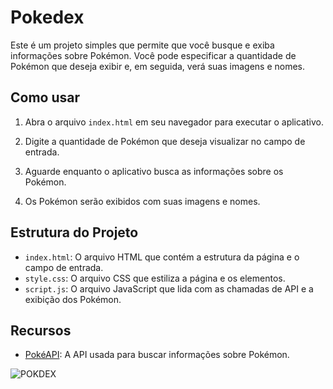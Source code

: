 # Pokedex

Este é um projeto simples que permite que você busque e exiba informações sobre Pokémon. Você pode especificar a quantidade de Pokémon que deseja exibir e, em seguida, verá suas imagens e nomes.

## Como usar

1. Abra o arquivo `index.html` em seu navegador para executar o aplicativo.

2. Digite a quantidade de Pokémon que deseja visualizar no campo de entrada.

3. Aguarde enquanto o aplicativo busca as informações sobre os Pokémon.

4. Os Pokémon serão exibidos com suas imagens e nomes.

## Estrutura do Projeto

- `index.html`: O arquivo HTML que contém a estrutura da página e o campo de entrada.
- `style.css`: O arquivo CSS que estiliza a página e os elementos.
- `script.js`: O arquivo JavaScript que lida com as chamadas de API e a exibição dos Pokémon.


## Recursos

- [PokéAPI](https://pokeapi.co/): A API usada para buscar informações sobre Pokémon.

![POKDEX](image.png)
